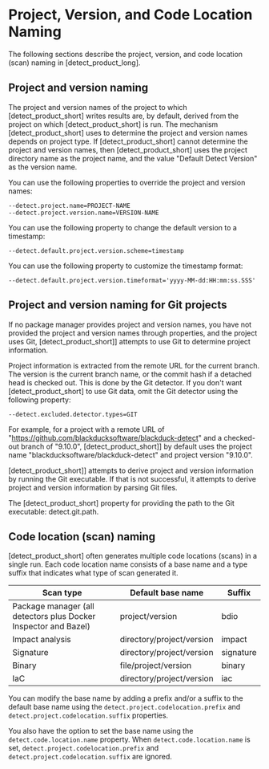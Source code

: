 # Project, Version, and Code Location Naming

The following sections describe the project, version, and code location (scan) naming in [detect_product_long].

## Project and version naming

The project and version names of the project to which [detect_product_short] writes results are, by default, derived from the project on which [detect_product_short] is run.  The mechanism [detect_product_short] uses to determine the project and version names depends on project type. If [detect_product_short] cannot determine the project and version names, then [detect_product_short] uses the project directory name as the project name, and the value "Default Detect Version" as the version name.

You can use the following properties to override the project and version names:
```
--detect.project.name=PROJECT-NAME
--detect.project.version.name=VERSION-NAME
```
You can use the following property to change the default version to a timestamp:
```
--detect.default.project.version.scheme=timestamp
```
You can use the following property to customize the timestamp format:
```
--detect.default.project.version.timeformat='yyyy-MM-dd:HH:mm:ss.SSS'
```
## Project and version naming for Git projects

If no package manager provides project and version names, you have not provided the project and version names through properties, and the project uses Git, [detect_product_short]] attempts to use Git to determine project information.

Project information is extracted from the remote URL for the current branch. The version is the current branch name, or the commit hash if a detached head is checked out.  This is done by the Git detector. If you don't want [detect_product_short] to use Git data, omit the Git detector using the following property:
```
--detect.excluded.detector.types=GIT
```

For example, for a project with a remote URL of "https://github.com/blackducksoftware/blackduck-detect" and a checked-out branch of "9.10.0",
[detect_product_short]] by default uses the project name "blackducksoftware/blackduck-detect" and project version "9.10.0".

[detect_product_short]] attempts to derive project and version information by running the Git executable. If that is not successful, it attempts to derive
project and version information by parsing Git files.

The [detect_product_short] property for providing the path to the Git executable: detect.git.path.

## Code location (scan) naming

[detect_product_short] often generates multiple code locations (scans) in a single run.
Each code location name consists of a base name and a type suffix that indicates what type of scan generated it.

| Scan type | Default base name |Suffix |
|---|---|---|
| Package manager (all detectors plus Docker Inspector and Bazel) | project/version | bdio |
| Impact analysis | directory/project/version | impact |
| Signature | directory/project/version | signature |
| Binary | file/project/version | binary |
| IaC | directory/project/version | iac |

You can modify the base name by adding a prefix and/or a suffix to the default base name using the `detect.project.codelocation.prefix`
and `detect.project.codelocation.suffix` properties.

You also have the option to set the base name using the `detect.code.location.name` property.
When `detect.code.location.name` is set, `detect.project.codelocation.prefix` 
and `detect.project.codelocation.suffix` are ignored.
